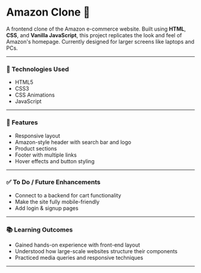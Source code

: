 # Amazon Clone 🛒

A frontend clone of the Amazon e-commerce website. Built using **HTML**, **CSS**, and **Vanilla JavaScript**, this project replicates the look and feel of Amazon's homepage. Currently designed for larger screens like laptops and PCs.

---

### 🧰 Technologies Used

- HTML5  
- CSS3  
- CSS Animations  
- JavaScript  

---

### 🚀 Features

- Responsive layout  
- Amazon-style header with search bar and logo  
- Product sections  
- Footer with multiple links  
- Hover effects and button styling

---

### ✅ To Do / Future Enhancements

- Connect to a backend for cart functionality  
- Make the site fully mobile-friendly  
- Add login & signup pages

---

### 📚 Learning Outcomes

- Gained hands-on experience with front-end layout  
- Understood how large-scale websites structure their components  
- Practiced media queries and responsive techniques

---


